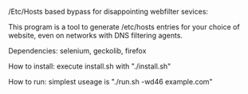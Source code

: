 /Etc/Hosts based bypass for disappointing webfilter sevices:

This program is a tool to generate /etc/hosts entries for your choice of website, even on networks with DNS filtering agents.

Dependencies: selenium, geckolib, firefox

How to install:
execute install.sh with "./install.sh"

How to run:
simplest useage is "./run.sh -wd46 example.com"

